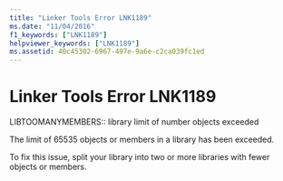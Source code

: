 ```yaml
---
title: "Linker Tools Error LNK1189"
ms.date: "11/04/2016"
f1_keywords: ["LNK1189"]
helpviewer_keywords: ["LNK1189"]
ms.assetid: 40c45302-6967-497e-9a6e-c2ca039fc1ed
---
```

# Linker Tools Error LNK1189

LIBTOOMANYMEMBERS:: library limit of number objects exceeded

The limit of 65535 objects or members in a library has been exceeded.

To fix this issue, split your library into two or more libraries with fewer objects or members.